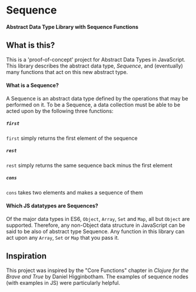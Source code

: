 # Sequence
#### Abstract Data Type Library with Sequence Functions

## What is this?
This is a 'proof-of-concept' project for Abstract Data Types in JavaScript.
This library describes the abstract data type, _Sequence_, and (eventually) many
functions that act on this new abstract type.

#### What is a Sequence?
A Sequence is an abstract data type defined by the operations that may be
performed on it. To be a Sequence, a data collection must be able to be acted
upon by the following three functions:

##### `first`
`first` simply returns the first element of the sequence

##### `rest`
`rest` simply returns the same sequence back minus the first element

##### `cons`
`cons` takes two elements and makes a sequence of them

#### Which JS datatypes are Sequences?
Of the major data types in ES6, `Object`, `Array`, `Set` and `Map`, all but
`Object` are supported. Therefore, any non-Object data structure in JavaScript
can be said to be also of abstract type Sequence. Any function in this library
can act upon any `Array`, `Set` or `Map` that you pass it.

## Inspiration
This project was inspired by the "Core Functions" chapter in _Clojure for the
Brave and True_ by Daniel Higginbotham. The examples of sequence nodes (with
examples in JS) were particularly helpful.
